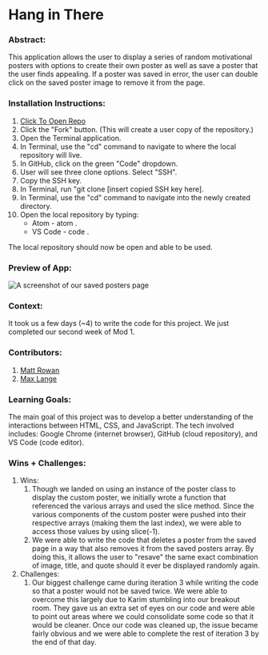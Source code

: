 # Hang in There  

### **Abstract:**
This application allows the user to display a series of random motivational posters with options to create their own poster as well as save a poster that the user finds appealing. If a poster was saved in error, the user can double click on the saved poster image to remove it from the page.

### **Installation Instructions:**
1. [Click To Open Repo](https://github.com/MRowan121/hang-in-there-pair-project)
2. Click the "Fork" button. (This will create a user copy of the repository.)
3. Open the Terminal application.
4. In Terminal, use the "cd" command to navigate to where the local repository will live.
5. In GitHub, click on the green "Code" dropdown.
6. User will see three clone options. Select "SSH".
7. Copy the SSH key.
8. In Terminal, run "git clone [insert copied SSH key here].
9. In Terminal, use the "cd" command to navigate into the newly created directory.
10. Open the local repository by typing:
    * Atom - atom .
	* VS Code - code .

The local repository should now be open and able to be used.

### **Preview of App:**
[//]: <> (Provide ONE gif or screenshot of your application - choose the "coolest" piece of functionality to show off.)
![A screenshot of our saved posters page](https://cdn.loom.com/images/originals/83bed341769549a1bf9bc232b75d4b14.jpg?Policy=eyJTdGF0ZW1lbnQiOlt7IlJlc291cmNlIjoiaHR0cHM6Ly9jZG4ubG9vbS5jb20vaW1hZ2VzL29yaWdpbmFscy84M2JlZDM0MTc2OTU0OWExYmY5YmMyMzJiNzVkNGIxNC5qcGciLCJDb25kaXRpb24iOnsiRGF0ZUxlc3NUaGFuIjp7IkFXUzpFcG9jaFRpbWUiOjE2NjY2MzgyNjV9fX1dfQ__&Key-Pair-Id=APKAJQIC5BGSW7XXK7FQ&Signature=gjdlLfE4x8UMYLBQCGWDM7FNmQ4HOwLtYgz06KMppYauHc8bE5Mnj37CilLdocJ0i4sh0u%7EbE0XFXGsiFdNWqvsHmc7CiIFswmWCLk-dWWmoWeT-Akp15%7Ehrgz59UJS-q-eM90eu1Ag6T1PZLMB4mHUFwuR%7ETisjcSeRP1QvXPkAObDHjjzBiShaKhgk4-q2VAhim2Inr6xy7Ow5z1nPYlDZHYcBNEYV5Lf8hkpcdpxZhShfX46sFYdd0VDgihvjn6NWM7k89Lww26IeS-PxcI74VggPAKCz0cLvxV3Bg1CFX%7El7TKpQuL49RbCfPovKeIjZ7MHTMJ3oR9442aMGVQ__)

### **Context:**
It took us a few days (~4) to write the code for this project. We just completed our second week of Mod 1.  

### **Contributors:**
1. [Matt Rowan](https://github.com/MRowan121)
2. [Max Lange](https://github.com/Abekomon)

### **Learning Goals:**
The main goal of this project was to develop a better understanding of the interactions between HTML, CSS, and JavaScript. The tech involved includes: Google Chrome (internet browser), GitHub (cloud repository), and VS Code (code editor).

### **Wins + Challenges:**
1. Wins:
	1. Though we landed on using an instance of the poster class to display the custom poster, we initially wrote a function that referenced the various arrays and used the slice method. Since the various components of the custom poster were pushed into their respective arrays (making them the last index), we were able to access those values by using slice(-1).
	2. We were able to write the code that deletes a poster from the saved page in a way that also removes it from the saved posters array. By doing this, it allows the user to "resave" the same exact combination of image, title, and quote should it ever be displayed randomly again.
2. Challenges:
    1. Our biggest challenge came during iteration 3 while writing the code so that a poster would not be saved twice. We were able to overcome this largely due to Karim stumbling into our breakout room. They gave us an extra set of eyes on our code and were able to point out areas where we could consolidate some code so that it would be cleaner. Once our code was cleaned up, the issue became fairly obvious and we were able to complete the rest of iteration 3 by the end of that day.
